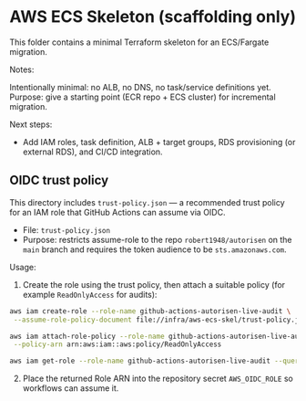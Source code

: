 # AWS ECS Skeleton (scaffolding only)

This folder contains a minimal Terraform skeleton for an ECS/Fargate migration.

Notes:

 Intentionally minimal: no ALB, no DNS, no task/service definitions yet.
 Purpose: give a starting point (ECR repo + ECS cluster) for incremental migration.

Next steps:

- Add IAM roles, task definition, ALB + target groups, RDS provisioning (or external RDS), and CI/CD integration.

## OIDC trust policy

This directory includes `trust-policy.json` — a recommended trust policy for an IAM role that GitHub Actions can assume via OIDC.

- File: `trust-policy.json`
- Purpose: restricts assume-role to the repo `robert1948/autorisen` on the `main` branch and requires the token audience to be `sts.amazonaws.com`.

Usage:

1. Create the role using the trust policy, then attach a suitable policy (for example `ReadOnlyAccess` for audits):

```sh
aws iam create-role --role-name github-actions-autorisen-live-audit \
 --assume-role-policy-document file://infra/aws-ecs-skel/trust-policy.json

aws iam attach-role-policy --role-name github-actions-autorisen-live-audit \
 --policy-arn arn:aws:iam::aws:policy/ReadOnlyAccess

aws iam get-role --role-name github-actions-autorisen-live-audit --query 'Role.Arn' --output text
```

2. Place the returned Role ARN into the repository secret `AWS_OIDC_ROLE` so workflows can assume it.
